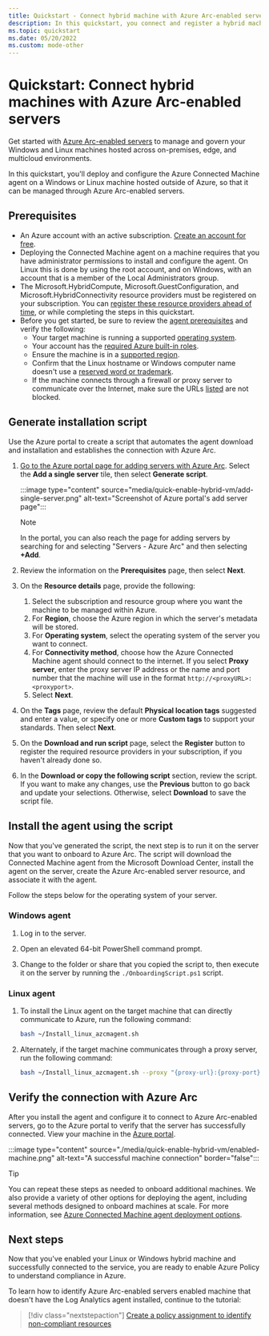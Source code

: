 ```yaml
---
title: Quickstart - Connect hybrid machine with Azure Arc-enabled servers
description: In this quickstart, you connect and register a hybrid machine with Azure Arc-enabled servers.
ms.topic: quickstart
ms.date: 05/20/2022
ms.custom: mode-other
---
```


# Quickstart: Connect hybrid machines with Azure Arc-enabled servers

Get started with [Azure Arc-enabled servers](../overview.md) to manage and govern your Windows and Linux machines hosted across on-premises, edge, and multicloud environments.

In this quickstart, you'll deploy and configure the Azure Connected Machine agent on a Windows or Linux machine hosted outside of Azure, so that it can be managed through Azure Arc-enabled servers.

## Prerequisites

* An Azure account with an active subscription. [Create an account for free](https://azure.microsoft.com/free/?WT.mc_id=A261C142F).
* Deploying the Connected Machine agent on a machine requires that you have administrator permissions to install and configure the agent. On Linux this is done by using the root account, and on Windows, with an account that is a member of the Local Administrators group.
* The Microsoft.HybridCompute, Microsoft.GuestConfiguration, and Microsoft.HybridConnectivity resource providers must be registered on your subscription. You can [register these resource providers ahead of time](../prerequisites.md#azure-resource-providers), or while completing the steps in this quickstart.
* Before you get started, be sure to review the [agent prerequisites](../prerequisites.md) and verify the following:
  * Your target machine is running a supported [operating system](../prerequisites.md#supported-operating-systems).
  * Your account has the [required Azure built-in roles](../prerequisites.md#required-permissions).
  * Ensure the machine is in a [supported region](../overview.md#supported-regions).
  * Confirm that the Linux hostname or Windows computer name doesn't use a [reserved word or trademark](../../../azure-resource-manager/templates/error-reserved-resource-name.md).
  * If the machine connects through a firewall or proxy server to communicate over the Internet, make sure the URLs [listed](../network-requirements.md#urls) are not blocked.

## Generate installation script

Use the Azure portal to create a script that automates the agent download and installation and establishes the connection with Azure Arc.

<!--1. Launch the Azure Arc service in the Azure portal by searching for and selecting **Servers - Azure Arc**.

   :::image type="content" source="media/quick-enable-hybrid-vm/search-machines.png" alt-text="Search for Azure Arc-enabled servers in the Azure portal.":::

1. On the **Servers - Azure Arc** page, select **Add** near the upper left.-->

1. [Go to the Azure portal page for adding servers with Azure Arc](https://ms.portal.azure.com/#view/Microsoft_Azure_HybridCompute/HybridVmAddBlade). Select the **Add a single server** tile, then select **Generate script**.

    :::image type="content" source="media/quick-enable-hybrid-vm/add-single-server.png" alt-text="Screenshot of Azure portal's add server page":::
    > [!NOTE]
    > In the portal, you can also reach the page for adding servers by searching for and selecting "Servers - Azure Arc" and then selecting **+Add**.

1. Review the information on the **Prerequisites** page, then select **Next**.

1. On the **Resource details** page, provide the following:

   1. Select the subscription and resource group where you want the machine to be managed within Azure.
   1. For **Region**, choose the Azure region in which the server's metadata will be stored.
   1. For **Operating system**, select the operating system of the server you want to connect.
   1. For **Connectivity method**, choose how the Azure Connected Machine agent should connect to the internet. If you select **Proxy server**, enter the proxy server IP address or the name and port number that the machine will use in the format `http://<proxyURL>:<proxyport>`.
   1. Select **Next**.

1. On the **Tags** page, review the default **Physical location tags** suggested and enter a value, or specify one or more **Custom tags** to support your standards. Then select **Next**.

1. On the **Download and run script** page, select the **Register** button to register the required resource providers in your subscription, if you haven't already done so.

1. In the **Download or copy the following script** section, review the script. If you want to make any changes, use the **Previous** button to go back and update your selections. Otherwise, select **Download** to save the script file.

## Install the agent using the script

Now that you've generated the script, the next step is to run it on the server that you want to onboard to Azure Arc. The script will download the Connected Machine agent from the Microsoft Download Center, install the agent on the server, create the Azure Arc-enabled server resource, and associate it with the agent.

Follow the steps below for the operating system of your server.

### Windows agent

1. Log in to the server.

1. Open an elevated 64-bit PowerShell command prompt.

1. Change to the folder or share that you copied the script to, then execute it on the server by running the `./OnboardingScript.ps1` script.

### Linux agent

1. To install the Linux agent on the target machine that can directly communicate to Azure, run the following command:

    ```bash
    bash ~/Install_linux_azcmagent.sh
    ```

1. Alternately, if the target machine communicates through a proxy server, run the following command:

    ```bash
    bash ~/Install_linux_azcmagent.sh --proxy "{proxy-url}:{proxy-port}"
    ```

## Verify the connection with Azure Arc

After you install the agent and configure it to connect to Azure Arc-enabled servers, go to the Azure portal to verify that the server has successfully connected. View your machine in the [Azure portal](https://aka.ms/hybridmachineportal).

:::image type="content" source="./media/quick-enable-hybrid-vm/enabled-machine.png" alt-text="A successful machine connection" border="false":::

> [!TIP]
> You can repeat these steps as needed to onboard additional machines. We also provide a variety of other options for deploying the agent, including several methods designed to onboard machines at scale. For more information, see [Azure Connected Machine agent deployment options](../deployment-options.md).

## Next steps

Now that you've enabled your Linux or Windows hybrid machine and successfully connected to the service, you are ready to enable Azure Policy to understand compliance in Azure.

To learn how to identify Azure Arc-enabled servers enabled machine that doesn't have the Log Analytics agent installed, continue to the tutorial:

> [!div class="nextstepaction"]
> [Create a policy assignment to identify non-compliant resources](tutorial-assign-policy-portal.md)

